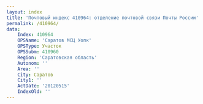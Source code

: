 ```yaml
---
layout: index
title: 'Почтовый индекс 410964: отделение почтовой связи Почты России'
permalink: /410964/
data:
    Index: 410964
    OPSName: 'Саратов МСЦ Уопк'
    OPSType: Участок
    OPSSubm: 410960
    Region: 'Саратовская область'
    Autonom: ''
    Area: ''
    City: Саратов
    City1: ''
    ActDate: '20120515'
    IndexOld: ''
---
```

